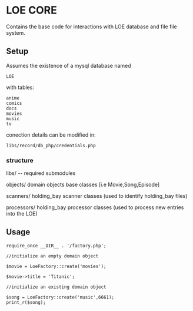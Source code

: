 # LOE CORE

Contains the base code for interactions with LOE database and file file system.

## Setup

Assumes the existence of a mysql database named

```
LOE
```

with tables:

```
anime
comics
docs
movies
music
tv
```

conection details can be modified in:

```
libs/record/db_php/credentials.php
```

### structure

libs/ -- required submodules

objects/ domain objects base classes [i.e Movie,Song,Episode]

scanners/ holding_bay scanner classes (used to identify holding_bay files)

processors/ holding_bay processor classes (used to process new entries into the LOE)



## Usage

```
require_once __DIR__ . '/factory.php';

//initialize an empty domain object

$movie = LoeFactory::create('movies');

$movie->title = 'Titanic';

//initialize an existing domain object

$song = LoeFactory::create('music',6661);
print_r($song);

```